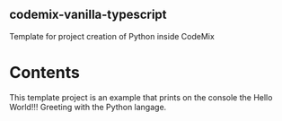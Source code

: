 ## codemix-vanilla-typescript

Template for project creation of Python inside CodeMix

# Contents

This template project is an example that prints on the console the Hello World!!! Greeting with the Python langage.
